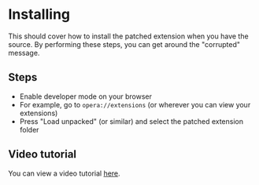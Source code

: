 # Installing

This should cover how to install the patched extension when you have the source. By performing these steps, you can get around the "corrupted" message.

## Steps

- Enable developer mode on your browser
- For example, go to `opera://extensions` (or wherever you can view your extensions)
- Press "Load unpacked" (or similar) and select the patched extension folder

## Video tutorial

You can view a video tutorial [here](https://youtu.be/st_uw4DFlOo?t=238).